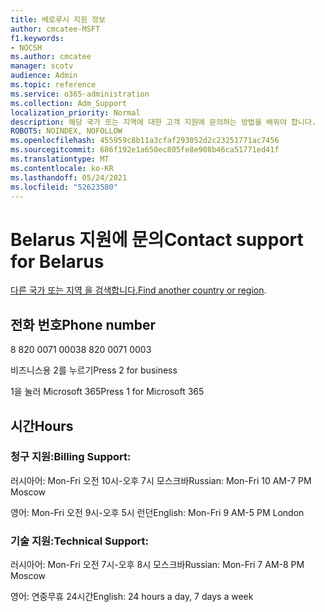 ```yaml
---
title: 베로루시 지원 정보
author: cmcatee-MSFT
f1.keywords:
- NOCSH
ms.author: cmcatee
manager: scotv
audience: Admin
ms.topic: reference
ms.service: o365-administration
ms.collection: Adm_Support
localization_priority: Normal
description: 해당 국가 또는 지역에 대한 고객 지원에 문의하는 방법을 배워야 합니다.
ROBOTS: NOINDEX, NOFOLLOW
ms.openlocfilehash: 455959c8b11a3cfaf293052d2c23251771ac7456
ms.sourcegitcommit: 686f192e1a650ec805fe8e908b46ca51771ed41f
ms.translationtype: MT
ms.contentlocale: ko-KR
ms.lasthandoff: 05/24/2021
ms.locfileid: "52623580"
---
```

# <a name="contact-support-for-belarus"></a><span data-ttu-id="4b1ed-103">Belarus 지원에 문의</span><span class="sxs-lookup"><span data-stu-id="4b1ed-103">Contact support for Belarus</span></span>

<span data-ttu-id="4b1ed-104">[다른 국가 또는 지역 을 검색합니다.](../../business-video/get-help-support.md)</span><span class="sxs-lookup"><span data-stu-id="4b1ed-104">[Find another country or region](../../business-video/get-help-support.md).</span></span>

## <a name="phone-number"></a><span data-ttu-id="4b1ed-105">전화 번호</span><span class="sxs-lookup"><span data-stu-id="4b1ed-105">Phone number</span></span>
<span data-ttu-id="4b1ed-106">8 820 0071 0003</span><span class="sxs-lookup"><span data-stu-id="4b1ed-106">8 820 0071 0003</span></span>

<span data-ttu-id="4b1ed-107">비즈니스용 2를 누르기</span><span class="sxs-lookup"><span data-stu-id="4b1ed-107">Press 2 for business</span></span>

<span data-ttu-id="4b1ed-108">1을 눌러 Microsoft 365</span><span class="sxs-lookup"><span data-stu-id="4b1ed-108">Press 1 for Microsoft 365</span></span>

## <a name="hours"></a><span data-ttu-id="4b1ed-109">시간</span><span class="sxs-lookup"><span data-stu-id="4b1ed-109">Hours</span></span>
### <a name="billing-support"></a><span data-ttu-id="4b1ed-110">청구 지원:</span><span class="sxs-lookup"><span data-stu-id="4b1ed-110">Billing Support:</span></span>

<span data-ttu-id="4b1ed-111">러시아어: Mon-Fri 오전 10시-오후 7시 모스크바</span><span class="sxs-lookup"><span data-stu-id="4b1ed-111">Russian: Mon-Fri 10 AM-7 PM Moscow</span></span>

<span data-ttu-id="4b1ed-112">영어: Mon-Fri 오전 9시-오후 5시 런던</span><span class="sxs-lookup"><span data-stu-id="4b1ed-112">English: Mon-Fri 9 AM-5 PM London</span></span>

### <a name="technical-support"></a><span data-ttu-id="4b1ed-113">기술 지원:</span><span class="sxs-lookup"><span data-stu-id="4b1ed-113">Technical Support:</span></span>

<span data-ttu-id="4b1ed-114">러시아어: Mon-Fri 오전 7시-오후 8시 모스크바</span><span class="sxs-lookup"><span data-stu-id="4b1ed-114">Russian: Mon-Fri 7 AM-8 PM Moscow</span></span>

<span data-ttu-id="4b1ed-115">영어: 연중무휴 24시간</span><span class="sxs-lookup"><span data-stu-id="4b1ed-115">English: 24 hours a day, 7 days a week</span></span>
